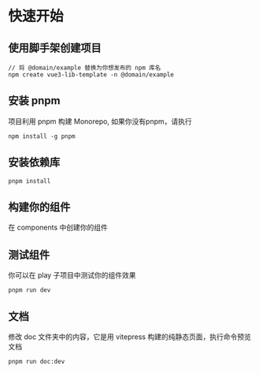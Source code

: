 # 快速开始
## 使用脚手架创建项目
```shell
// 将 @domain/example 替换为你想发布的 npm 库名
npm create vue3-lib-template -n @domain/example
```
## 安装 pnpm
项目利用 pnpm 构建 Monorepo, 如果你没有pnpm，请执行
```shell
npm install -g pnpm
```
## 安装依赖库
```shell
pnpm install
```
## 构建你的组件
在 components 中创建你的组件
## 测试组件
你可以在 play 子项目中测试你的组件效果
```shell
pnpm run dev
```
## 文档
修改 doc 文件夹中的内容，它是用 vitepress 构建的纯静态页面，执行命令预览文档
```shell
pnpm run doc:dev
```

